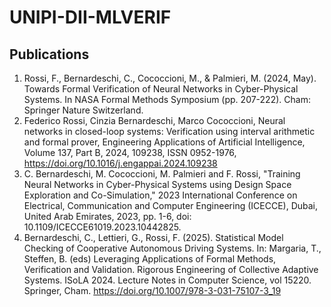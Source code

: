 # UNIPI-DII-MLVERIF




## Publications

1. Rossi, F., Bernardeschi, C., Cococcioni, M., & Palmieri, M. (2024, May). Towards Formal Verification of Neural Networks in Cyber-Physical Systems. In NASA Formal Methods Symposium (pp. 207-222). Cham: Springer Nature Switzerland.
2. Federico Rossi, Cinzia Bernardeschi, Marco Cococcioni, Neural networks in closed-loop systems: Verification using interval arithmetic and formal prover, Engineering Applications of Artificial Intelligence, Volume 137, Part B, 2024, 109238, ISSN 0952-1976, https://doi.org/10.1016/j.engappai.2024.109238
3. C. Bernardeschi, M. Cococcioni, M. Palmieri and F. Rossi, "Training Neural Networks in Cyber-Physical Systems using Design Space Exploration and Co-Simulation," 2023 International Conference on Electrical, Communication and Computer Engineering (ICECCE), Dubai, United Arab Emirates, 2023, pp. 1-6, doi: 10.1109/ICECCE61019.2023.10442825.
4. Bernardeschi, C., Lettieri, G., Rossi, F. (2025). Statistical Model Checking of Cooperative Autonomous Driving Systems. In: Margaria, T., Steffen, B. (eds) Leveraging Applications of Formal Methods, Verification and Validation. Rigorous Engineering of Collective Adaptive Systems. ISoLA 2024. Lecture Notes in Computer Science, vol 15220. Springer, Cham. https://doi.org/10.1007/978-3-031-75107-3_19

